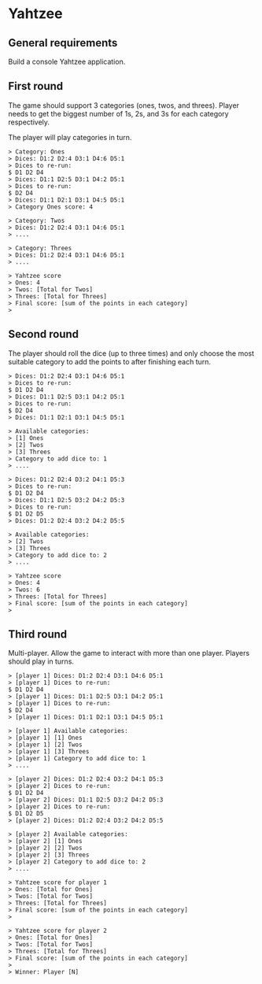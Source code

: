 Yahtzee
=======

## General requirements

Build a console Yahtzee application. 

## First round
 
The game should support 3 categories (ones, twos, and threes). Player needs to get the biggest number of 1s, 2s, and 3s
 for each category respectively.

The player will play categories in turn.
 
	> Category: Ones
	> Dices: D1:2 D2:4 D3:1 D4:6 D5:1
	> Dices to re-run: 
    $ D1 D2 D4
	> Dices: D1:1 D2:5 D3:1 D4:2 D5:1 
	> Dices to re-run: 
    $ D2 D4
	> Dices: D1:1 D2:1 D3:1 D4:5 D5:1
	> Category Ones score: 4
 	 
	> Category: Twos
	> Dices: D1:2 D2:4 D3:1 D4:6 D5:1
	> ....
 	
	> Category: Threes
	> Dices: D1:2 D2:4 D3:1 D4:6 D5:1
	> ....
 	
	> Yahtzee score
	> Ones: 4
	> Twos: [Total for Twos]
	> Threes: [Total for Threes]
	> Final score: [sum of the points in each category]
	> 

## Second round

The player should roll the dice (up to three times) and only choose the most suitable category to add the points to
after finishing each turn. 

	> Dices: D1:2 D2:4 D3:1 D4:6 D5:1
	> Dices to re-run: 
    $ D1 D2 D4
	> Dices: D1:1 D2:5 D3:1 D4:2 D5:1 
	> Dices to re-run: 
    $ D2 D4
	> Dices: D1:1 D2:1 D3:1 D4:5 D5:1

	> Available categories:
	> [1] Ones
	> [2] Twos
	> [3] Threes
	> Category to add dice to: 1 
	> ....
 	
	> Dices: D1:2 D2:4 D3:2 D4:1 D5:3
	> Dices to re-run: 
    $ D1 D2 D4
	> Dices: D1:1 D2:5 D3:2 D4:2 D5:3 
	> Dices to re-run: 
    $ D1 D2 D5
	> Dices: D1:2 D2:4 D3:2 D4:2 D5:5

	> Available categories:
	> [2] Twos
	> [3] Threes
	> Category to add dice to: 2 
	> ....
	
	> Yahtzee score
	> Ones: 4
	> Twos: 6
	> Threes: [Total for Threes]
	> Final score: [sum of the points in each category]
	> 

## Third round

Multi-player. Allow the game to interact with more than one player. Players should play in turns. 

	> [player 1] Dices: D1:2 D2:4 D3:1 D4:6 D5:1
	> [player 1] Dices to re-run: 
    $ D1 D2 D4
	> [player 1] Dices: D1:1 D2:5 D3:1 D4:2 D5:1 
	> [player 1] Dices to re-run: 
    $ D2 D4
	> [player 1] Dices: D1:1 D2:1 D3:1 D4:5 D5:1
	
	> [player 1] Available categories:
	> [player 1] [1] Ones
	> [player 1] [2] Twos
	> [player 1] [3] Threes
	> [player 1] Category to add dice to: 1 
	> ....
	
	> [player 2] Dices: D1:2 D2:4 D3:2 D4:1 D5:3
	> [player 2] Dices to re-run: 
    $ D1 D2 D4
	> [player 2] Dices: D1:1 D2:5 D3:2 D4:2 D5:3 
	> [player 2] Dices to re-run: 
    $ D1 D2 D5
	> [player 2] Dices: D1:2 D2:4 D3:2 D4:2 D5:5
	
	> [player 2] Available categories:
	> [player 2] [1] Ones
	> [player 2] [2] Twos
	> [player 2] [3] Threes
	> [player 2] Category to add dice to: 2 
	> ....
	
	> Yahtzee score for player 1
	> Ones: [Total for Ones]
	> Twos: [Total for Twos]
	> Threes: [Total for Threes]
	> Final score: [sum of the points in each category]
	> 
	
	> Yahtzee score for player 2
	> Ones: [Total for Ones]
	> Twos: [Total for Twos]
	> Threes: [Total for Threes]
	> Final score: [sum of the points in each category]
	> 
	> Winner: Player [N]
